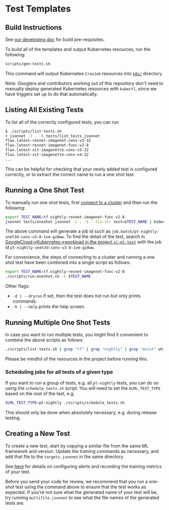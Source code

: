 # Test Templates

## Build Instructions

See [our developing doc](../doc/developing.md) for build pre-requisites.

To build all of the templates and output Kubernetes resources, run the following:

```bash
scripts/gen-tests.sh
```

This command will output Kubernetes `CronJob` resources into [`k8s/`](../k8s) directory.

Note: Googlers and contributors working out of this repository don't need to manually deploy generated Kubernetes resources with `kubectl`, since we have triggers set up to do that automatically.


## Listing All Existing Tests

To list all of the correctly configured tests, you can run

```bash
$ ./scripts/list-tests.sh
+ jsonnet -J . -S tests/list_tests.jsonnet
flax.latest-resnet-imagenet-conv-v3-32
flax.latest-resnet-imagenet-func-v2-8
flax.latest-vit-imagenette-conv-v3-32
flax.latest-vit-imagenette-conv-v4-32
...
```

This can be helpful for checking that your newly added test is configured
correctly, or to extract the correct name to run a one shot test.


## Running a One Shot Test

To manually run one shot tests, first [connect to a cluster](https://console.cloud.google.com/kubernetes/list) and then run the following:

```bash
export TEST_NAME=tf.nightly-resnet-imagenet-func-v2-8
jsonnet tests/oneshot.jsonnet -J . -S --tla-str test=$TEST_NAME | kubectl create -f -
```

The above command will generate a job id such as `job.batch/pt-nightly-unet3d-conv-v3-8-1vm-gz8ww`. To find the detail of the test, search in [GoogleCloud->Kubernetes->workload in the project `xl-ml-test`](https://console.cloud.google.com/kubernetes/workload/overview?mods=allow_workbench_image_override&project=xl-ml-test) with the job id `pt-nightly-unet3d-conv-v3-8-1vm-gz8ww`.

For convenience, the steps of connecting to a cluster and running a one shot
test have been combined into a single script as follows:

```bash
export TEST_NAME=tf.nightly-resnet-imagenet-func-v2-8
./scripts/run-oneshot.sh -t $TEST_NAME
```

Other flags:
- `-d | --dryrun` if set, then the test does not run but only prints commands.
- `-h | --help`   prints the help screen.


## Running Multiple One Shot Tests

In case you want to run multiple tests, you might find it convenient to combine the above scripts as follows:

```bash
./scripts/list-tests.sh | grep "tf" | grep "nightly" | grep "mnist" while read -r test; do ./scripts/run-oneshot.sh -t $test; done
```

Please be mindful of the resources in the project before running this.


### Scheduling jobs for all tests of a given type

If you want to run a group of tests, e.g. all `pt-nightly` tests, you can do so using the `schedule_tests.sh` script. You will need to set the `XLML_TEST_TYPE` based on the root of the test, e.g.

```bash
XLML_TEST_TYPE=pt-nightly ./scripts/schedule_tests.sh
```

This should only be done when absolutely necessary, e.g. during release testing.


## Creating a New Test

To create a new test, start by copying a similar file from the same ML framework and version. Update the training commands as necessary, and add that file to the `targets.jsonnet` in the same directory.

See [here](../metrics/README.md) for details on configuring alerts and recording the training metrics of your test.

Before you send your code for review, we recommend that you run a one-shot test using the command above to ensure that the test works as expected. If you're not sure what the generated name of your test will be, try running `multifile.jsonnet` to see what the file names of the generated tests are.
